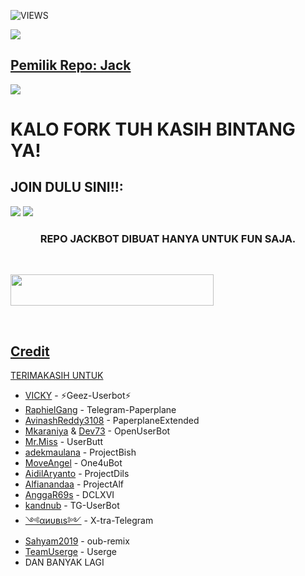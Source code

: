 <p align="center">
  <a href="https://github.com/jackblose/JACKBOT/fork">
    
  </a>
  <a href="https://github.com/jackblose/JACKBOT">
  </a>
</p>  

![VIEWS](https://komarev.com/ghpvc/?username=ramadhani892)

<a href="https://t.me/tutorialjackbot"><img src="https://img.shields.io/badge/KODE%20PENILAIAN-A+-blue.svg?style=for-the-badge&logo=Factor.">

## Pemilik Repo: Jack
[<img src="https://media0.giphy.com/media/ya4eevXU490Iw/giphy.gif">](https://t.me/maafgausahsokap)
##
##
# KALO FORK TUH KASIH BINTANG YA!

## JOIN DULU SINI!!:

<a href="https://t.me/temanesiaonline"><img src="https://img.shields.io/badge/Join-%20TEMANESIA ONLINE-black.svg?style=for-the-badge&logo=Telegram"></a>
<a href="https://t.me/racauanhatii"><img src="https://img.shields.io/badge/Channel-%20RACAUAN HATI-purple.svg?style=for-the-badge&logo=Telegram"></a>



<h3 align="center">REPO JACKBOT DIBUAT HANYA UNTUK FUN SAJA.</h3>
<p align="center">&nbsp;</p>


<a href="https://heroku.com/deploy?template=https://github.com/jackblose/JACKBOT.git"><img src="https://img.shields.io/badge/Deploy%20To%20Heroku-black?style=flat&logo=Heroku" width="325" height="50.100" />

<br>
</p>

## Credit
TERIMAKASIH UNTUK

*   [VICKY](https://github.com/vckyou) - ⚡Geez-Userbot⚡
*   [RaphielGang](https://github.com/RaphielGang) - Telegram-Paperplane
*   [AvinashReddy3108](https://github.com/AvinashReddy3108) - PaperplaneExtended
*   [Mkaraniya](https://github.com/mkaraniya) & [Dev73](https://github.com/Devp73) - OpenUserBot
*   [Mr.Miss](https://github.com/keselekpermen69) - UserButt
*   [adekmaulana](https://github.com/adekmaulana) - ProjectBish
*   [MoveAngel](https://github.com/MoveAngel) - One4uBot
*   [AidilAryanto](https://github.com/aidilaryanto) - ProjectDils 
*   [Alfianandaa](https://github.com/alfianandaa/ProjectAlf) - ProjectAlf
*   [AnggaR69s](https://github.com/GengKapak/DCLXVI) - DCLXVI
*   [kandnub](https://github.com/kandnub) - TG-UserBot
*   [༺αиυвιѕ༻](https://github.com/Dark-Princ3) - X-tra-Telegram
*   [Sahyam2019](https://github.com/sahyam2019/oub-remix) - oub-remix
*   [TeamUserge](https://github.com/UsergeTeam/Userge) - Userge
*   DAN BANYAK LAGI 
